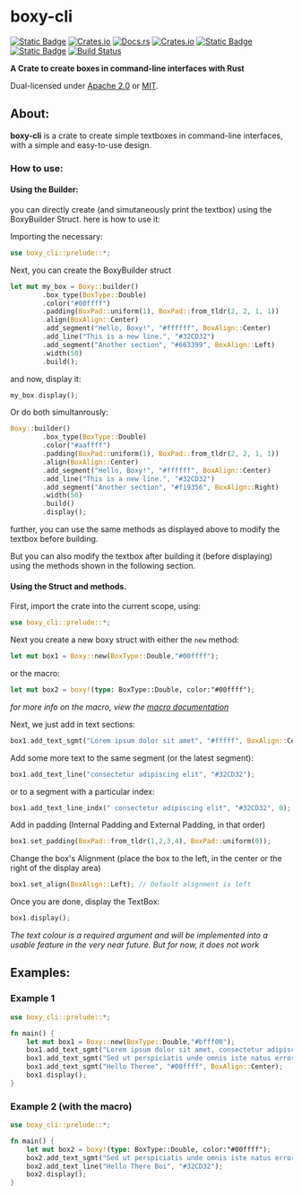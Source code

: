 # boxy-cli
[![Static Badge](https://img.shields.io/badge/GitHub-BastaMasta%2Fboxy--cli-blue?style=flat-square&logo=github)](https://github.com/BastaMasta/boxy-cli)
[![Crates.io](https://img.shields.io/crates/v/boxy-cli?style=flat-square&logo=rust)](https://crates.io/crates/boxy-cli)
[![Docs.rs](https://img.shields.io/badge/docs.rs-boxy--cli-66c2a5?style=flat-square&logo=docs.rs)](https://docs.rs/boxy-cli/latest/)
[![Crates.io](https://img.shields.io/crates/d/boxy-cli?style=flat-square)](https://crates.io/crates/boxy-cli)
[![Static Badge](https://img.shields.io/badge/license-Apache%202.0-blue?style=flat-square)](https://github.com/BastaMasta/boxy-cli/blob/main/LICENSE-APACHE)
[![Static Badge](https://img.shields.io/badge/license-MIT-blue?style=flat-square)](https://github.com/BastaMasta/boxy-cli/blob/main/LICENSE-MIT)
[![Build Status](https://img.shields.io/github/actions/workflow/status/BastaMasta/boxy-cli/rust.yml?branch=main&style=flat-square)](https://github.com/BastaMasta/boxy-cli/actions/workflows/rust.yml?query=branch%3Amain)


 **A Crate to create boxes in command-line interfaces with Rust**

Dual-licensed under [Apache 2.0](https://github.com/BastaMasta/boxy-cli/blob/main/LICENSE-APACHE) or [MIT](https://github.com/BastaMasta/boxy-cli/blob/main/LICENSE-MIT).

## About:
**boxy-cli** is a crate to create simple textboxes in command-line interfaces, with a simple and easy-to-use design.

### How to use:

#### Using the Builder:
you can directly create (and simutaneously print the textbox) using the BoxyBuilder Struct. here is how to use it:

Importing the necessary:

```rust
use boxy_cli::prelude::*;
```

Next, you can create the BoxyBuilder struct

```rust
let mut my_box = Boxy::builder()
        .box_type(BoxType::Double)
        .color("#00ffff")
        .padding(BoxPad::uniform(1), BoxPad::from_tldr(2, 2, 1, 1))
        .align(BoxAlign::Center)
        .add_segment("Hello, Boxy!", "#ffffff", BoxAlign::Center)
        .add_line("This is a new line.", "#32CD32")
        .add_segment("Another section", "#663399", BoxAlign::Left)
        .width(50)
        .build();
```

and now, display it:

```rust
my_box.display();
```

Or do both simultanrously:
```rust
Boxy::builder()
        .box_type(BoxType::Double)
        .color("#aaffff")
        .padding(BoxPad::uniform(1), BoxPad::from_tldr(2, 2, 1, 1))
        .align(BoxAlign::Center)
        .add_segment("Hello, Boxy!", "#ffffff", BoxAlign::Center)
        .add_line("This is a new line.", "#32CD32")
        .add_segment("Another section", "#f19356", BoxAlign::Right)
        .width(50)
        .build()
        .display();
```

further, you can use the same methods as displayed above to modify the textbox before building.

But you can also modify the textbox after building it (before displaying) using the methods shown in the following section.

#### Using the Struct and methods.

First, import the crate into the current scope, using:

```rust
use boxy_cli::prelude::*;
```

Next you create a new boxy struct with either the ```new``` method:

```rust
let mut box1 = Boxy::new(BoxType::Double,"#00ffff");
```
or the macro:

```rust
let mut box2 = boxy!(type: BoxType::Double, color:"#00ffff");
```
*for more info on the macro, view the [macro documentation](https://docs.rs/boxy-cli/latest/boxy_cli/macro.boxy.html)*

Next, we just add in text sections:
```rust
box1.add_text_sgmt("Lorem ipsum dolor sit amet", "#fffff", BoxAlign::Center);
```
Add some more text to the same segment (or the latest segment):
```rust
box1.add_text_line("consectetur adipiscing elit", "#32CD32");
```
or to a segment with a particular index:
```rust
box1.add_text_line_indx(" consectetur adipiscing elit", "#32CD32", 0);
```
Add in padding (Internal Padding and External Padding, in that order)
```rust
box1.set_padding(BoxPad::from_tldr(1,2,3,4), BoxPad::uniform(0));
```
Change the box's Alignment (place the box to the left, in the center or the right of the display area)

```rust
box1.set_align(BoxAlign::Left); // Default alignment is left
```
Once you are done, display the TextBox:
```rust
box1.display();
```

*The text colour is a required argument and will be implemented into a usable feature in the very near future. But for now, it does not work*

## Examples:

### Example 1

```rust
use boxy_cli::prelude::*;

fn main() {
    let mut box1 = Boxy::new(BoxType::Double,"#bfff00");
	box1.add_text_sgmt("Lorem ipsum dolor sit amet, consectetur adipiscing elit, sed do eiusmod tempor incididunt ut labore et dolore magna aliqua. Ut enim ad minim veniam, quis nostrud exercitation ullamco laboris nisi ut aliquip ex ea commodo consequat. Duis aute irure dolor in reprehenderit in voluptate velit esse cillum dolore eu fugiat nulla pariatur", "#00ffff", BoxAlign::Left);
	box1.add_text_sgmt("Sed ut perspiciatis unde omnis iste natus error sit voluptatem accusantium doloremque laudantium, totam rem aperiam, eaque ipsa quae ab illo inventore veritatis et quasi architecto beatae vitae dicta sunt explicabo.", "#ffff", BoxAlign::Center);
	box1.add_text_sgmt("Hello Theree", "#00ffff", BoxAlign::Center);
    box1.display();
}
```

### Example 2 (with the macro)

```rust
use boxy_cli::prelude::*;

fn main() {
    let mut box2 = boxy!(type: BoxType::Double, color:"#00ffff");
	box2.add_text_sgmt("Sed ut perspiciatis unde omnis iste natus error sit voluptatem accusantium doloremque laudantium, totam rem aperiam, eaque ipsa quae ab illo inventore veritatis et quasi architecto beatae vitae dicta sunt explicabo ", "#ffff", BoxAlign::Left);
	box2.add_text_line("Hello There Boi", "#32CD32");
    box2.display();
}
```



